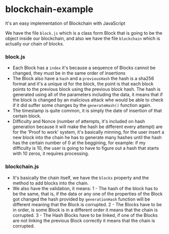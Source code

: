 # blockchain-example
It's an easy implementation of Blockchain with JavaScript

We have the file `block.js` which is a class form Block that is going to be the object inside our blockchain, and also we have the file `blockchain` which is actually our chain of blocks.

### block.js
- Each Block has a `index` it's because a sequence of Blocks cannot be changed, they must be in the same order of insertions
- The Block also have a `hash` and a `previousHash` the hash is a sha256 format and it's a unique id for the block, 
the point is that each block points to the previous block using the previous block hash. 
The hash is generated using all of the parameters including the data, 
it means that if the block is changed by an malicious attack whe would be able to check if it did suffer some changes by the `generateHash()` function again.
- The timestamp is quite common, it is simply the date of insertion of that certain block.
- Difficulty and Nonce (number of attempts, it's included on hash generation because it will make the hash be different every attempt) are for the 'Proof to work' system, it's basically minning, for the user insert a new block into 
the chain he has to generate many hashes until the hash has the certain number of 0 at the beggining, for example: if my difficulty
is 10, the user is going to have to figure out a hash that starts with 10 zeros, it requires processing.

### blockchain.js
- It's basically the chain itself, we have the `blocks` property and the method to add blocks into the chain.
- We also have the validation, it means:
  1 - The hash of the block has to be the same, that is, if the data or any one of the properties of the Block got changed
  the hash provided by `generationHash` function will be different meaning that the Block is corrupted.
  2 - The Blocks have to be in order, is some Block is in a different order it means that the chain is corrupted.
  3 - The Hash Blocks have to be linked, if one of the Blocks are not linking the previous Block correctly it means that the
  chain is corrupted.
